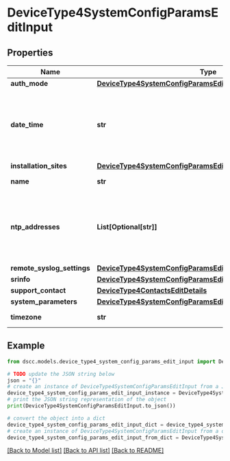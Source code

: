 # DeviceType4SystemConfigParamsEditInput


## Properties

Name | Type | Description | Notes
------------ | ------------- | ------------- | -------------
**auth_mode** | [**DeviceType4SystemConfigParamsEditInputAuthMode**](DeviceType4SystemConfigParamsEditInputAuthMode.md) |  | [optional] 
**date_time** | **str** | system date time. timezone is mandatory to configure this parameter. | [optional] 
**installation_sites** | [**DeviceType4SystemConfigParamsEditInputInstallationSites**](DeviceType4SystemConfigParamsEditInputInstallationSites.md) |  | [optional] 
**name** | **str** | system name | [optional] 
**ntp_addresses** | **List[Optional[str]]** | system ntp addresses. timezone is mandatory to configure this parameter. | [optional] 
**remote_syslog_settings** | [**DeviceType4SystemConfigParamsEditInputRemoteSyslogSettings**](DeviceType4SystemConfigParamsEditInputRemoteSyslogSettings.md) |  | [optional] 
**srinfo** | [**DeviceType4SystemConfigParamsEditInputSrinfo**](DeviceType4SystemConfigParamsEditInputSrinfo.md) |  | [optional] 
**support_contact** | [**DeviceType4ContactsEditDetails**](DeviceType4ContactsEditDetails.md) |  | [optional] 
**system_parameters** | [**DeviceType4SystemConfigParamsEditInputSystemParameters**](DeviceType4SystemConfigParamsEditInputSystemParameters.md) |  | [optional] 
**timezone** | **str** | system time zone | [optional] 

## Example

```python
from dscc.models.device_type4_system_config_params_edit_input import DeviceType4SystemConfigParamsEditInput

# TODO update the JSON string below
json = "{}"
# create an instance of DeviceType4SystemConfigParamsEditInput from a JSON string
device_type4_system_config_params_edit_input_instance = DeviceType4SystemConfigParamsEditInput.from_json(json)
# print the JSON string representation of the object
print(DeviceType4SystemConfigParamsEditInput.to_json())

# convert the object into a dict
device_type4_system_config_params_edit_input_dict = device_type4_system_config_params_edit_input_instance.to_dict()
# create an instance of DeviceType4SystemConfigParamsEditInput from a dict
device_type4_system_config_params_edit_input_from_dict = DeviceType4SystemConfigParamsEditInput.from_dict(device_type4_system_config_params_edit_input_dict)
```
[[Back to Model list]](../README.md#documentation-for-models) [[Back to API list]](../README.md#documentation-for-api-endpoints) [[Back to README]](../README.md)


